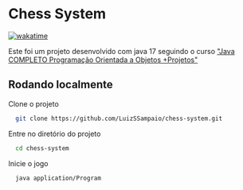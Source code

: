 # Chess System

[![wakatime](https://wakatime.com/badge/github/LuizSSampaio/chess-system.svg)](https://wakatime.com/badge/github/LuizSSampaio/chess-system)


Este foi um projeto desenvolvido com java 17 seguindo o curso ["Java COMPLETO Programação Orientada a Objetos +Projetos"](https://www.udemy.com/course/java-curso-completo/)

## Rodando localmente

Clone o projeto

```bash
  git clone https://github.com/LuizSSampaio/chess-system.git
```

Entre no diretório do projeto

```bash
  cd chess-system
```

Inicie o jogo

```bash
  java application/Program
```

